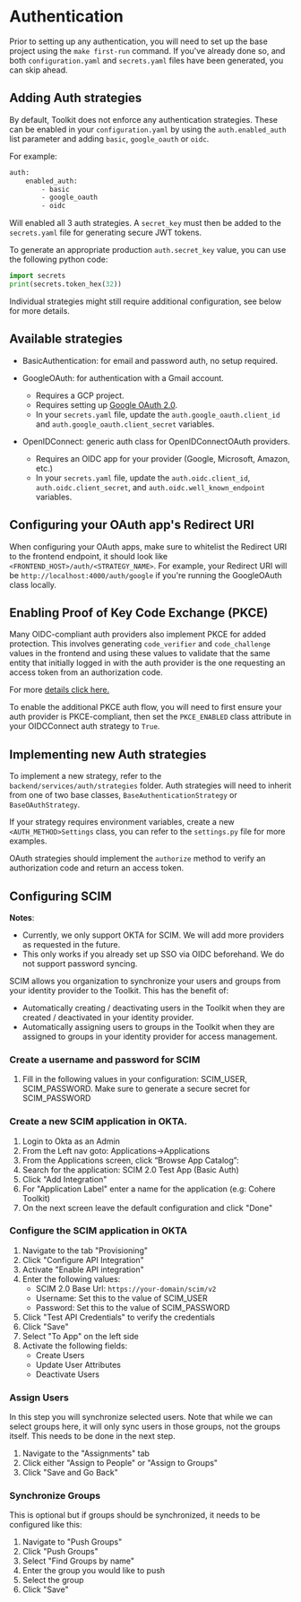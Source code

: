 # Authentication

Prior to setting up any authentication, you will need to set up the base project using the `make first-run` command. If you've already done so, and both `configuration.yaml` and `secrets.yaml` files have been generated, you can skip ahead. 

## Adding Auth strategies

By default, Toolkit does not enforce any authentication strategies. These can be enabled in your `configuration.yaml` by using the `auth.enabled_auth` list parameter and adding `basic`, `google_oauth` or `oidc`.

For example:

```bash
auth:
    enabled_auth:
        - basic
        - google_oauth
        - oidc
```

Will enabled all 3 auth strategies. A `secret_key` must then be added to the `secrets.yaml` file for generating secure JWT tokens.

To generate an appropriate production `auth.secret_key` value, you can use the following python code:

```python
import secrets
print(secrets.token_hex(32))
```

Individual strategies might still require additional configuration, see below for more details.

## Available strategies

- BasicAuthentication: for email and password auth, no setup required.

- GoogleOAuth: for authentication with a Gmail account.
    - Requires a GCP project.
    - Requires setting up [Google OAuth 2.0](https://support.google.com/cloud/answer/6158849?hl=en).
    - In your `secrets.yaml` file, update the `auth.google_oauth.client_id` and `auth.google_oauth.client_secret` variables.
    
- OpenIDConnect: generic auth class for OpenIDConnectOAuth providers.
    - Requires an OIDC app for your provider (Google, Microsoft, Amazon, etc.)
    - In your `secrets.yaml` file, update the `auth.oidc.client_id`, `auth.oidc.client_secret`, and `auth.oidc.well_known_endpoint` variables.

## Configuring your OAuth app's Redirect URI

When configuring your OAuth apps, make sure to whitelist the Redirect URI to the frontend endpoint, it should look like 
`<FRONTEND_HOST>/auth/<STRATEGY_NAME>`. For example, your Redirect URI will be `http://localhost:4000/auth/google` if you're running the GoogleOAuth class locally.

## Enabling Proof of Key Code Exchange (PKCE)

Many OIDC-compliant auth providers also implement PKCE for added protection. This involves generating `code_verifier` and `code_challenge` values in the frontend and using these values to validate that the same entity that initially logged in with the auth provider is the one requesting an access token from an authorization code. 

For more [details click here.](https://oauth.net/2/pkce/)

To enable the additional PKCE auth flow, you will need to first ensure your auth provider is PKCE-compliant, then set the `PKCE_ENABLED` class attribute in your OIDCConnect auth strategy to `True`. 

## Implementing new Auth strategies

To implement a new strategy, refer to the `backend/services/auth/strategies` folder. Auth strategies will need to inherit from one of two base classes, `BaseAuthenticationStrategy` or `BaseOAuthStrategy`.

If your strategy requires environment variables, create a new `<AUTH_METHOD>Settings` class, you can refer to the `settings.py` file for more examples.

OAuth strategies should implement the `authorize` method to verify an authorization code and return an access token.


## Configuring SCIM
**Notes**: 
* Currently, we only support OKTA for SCIM. We will add more providers as requested in the future.
* This only works if you already set up SSO via OIDC beforehand. We do not support password syncing.

SCIM allows you organization to synchronize your users and groups from your identity provider to the Toolkit. This has the benefit of:
* Automatically creating / deactivating users in the Toolkit when they are created / deactivated in your identity provider.
* Automatically assigning users to groups in the Toolkit when they are assigned to groups in your identity provider for access management.

### Create a username and password for SCIM
1. Fill in the following values in your configuration: SCIM_USER, SCIM_PASSWORD. Make sure to generate a secure secret for SCIM_PASSWORD

### Create a new SCIM application in OKTA.
1. Login to Okta as an Admin
2. From the Left nav goto: Applications->Applications
3. From the Applications screen, click “Browse App Catalog”:
4. Search for the application: SCIM 2.0 Test App (Basic Auth)
5. Click "Add Integration"
6. For "Application Label" enter a name for the application (e.g: Cohere Toolkit)
7. On the next screen leave the default configuration and click "Done"

### Configure the SCIM application in OKTA
1. Navigate to the tab "Provisioning"
2. Click "Configure API Integration"
3. Activate "Enable API integration"
4. Enter the following values:
   * SCIM 2.0 Base Url: `https://your-domain/scim/v2`
   * Username: Set this to the value of SCIM_USER
   * Password: Set this to the value of SCIM_PASSWORD
5. Click "Test API Credentials" to verify the credentials
6. Click "Save"
7. Select "To App" on the left side
8. Activate the following fields:
    * Create Users
    * Update User Attributes
    * Deactivate Users

### Assign Users
In this step you will synchronize selected users. Note that while we can select groups here, it will only sync users
in those groups, not the groups itself. This needs to be done in the next step.
1. Navigate to the "Assignments" tab
2. Click either "Assign to People" or "Assign to Groups"
3. Click "Save and Go Back"

### Synchronize Groups
This is optional but if groups should be synchronized, it needs to be configured like this:
1. Navigate to "Push Groups"
2. Click "Push Groups"
3. Select "Find Groups by name"
4. Enter the group you would like to push
5. Select the group
6. Click "Save"

